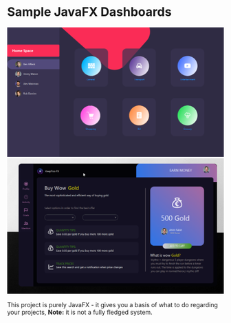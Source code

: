 # Sample JavaFX Dashboards
![](sc2.PNG) 
![](sc1.png) 

This project is purely JavaFX - it gives you a basis of what to do regarding your projects, **Note:** it is not a fully fledged system. 

